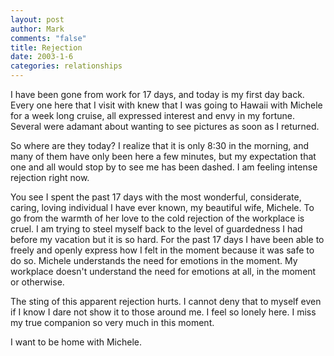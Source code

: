 ```yaml
--- 
layout: post
author: Mark
comments: "false"
title: Rejection
date: 2003-1-6
categories: relationships
---
```

I have been gone from work for 17 days, and today is my first day back. Every one here that I visit with knew that I was going to Hawaii with Michele for a week long cruise, all expressed interest and envy in my fortune. Several were adamant about wanting to see pictures as soon as I returned.

So where are they today? I realize that it is only 8:30 in the morning, and many of them have only been here a few minutes, but my expectation that one and all would stop by to see me has been dashed. I am feeling intense rejection right now.

You see I spent the past 17 days with the most wonderful, considerate, caring, loving individual I have ever known, my beautiful wife, Michele. To go from the warmth of her love to the cold rejection of the workplace is cruel. I am trying to steel myself back to the level of guardedness I had before my vacation but it is so hard. For the past 17 days I have been able to freely and openly express how I felt in the moment because it was safe to do so. Michele understands the need for emotions in the moment. My workplace doesn't understand the need for emotions at all, in the moment or otherwise.

The sting of this apparent rejection hurts. I cannot deny that to myself even if I know I dare not show it to those around me. I feel so lonely here. I miss my true companion so very much in this moment.

I want to be home with Michele.
